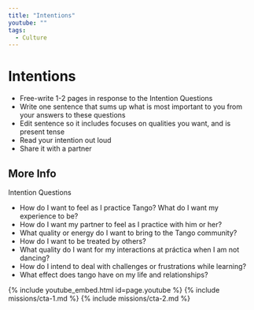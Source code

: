 ```yaml
---
title: "Intentions"
youtube: ""
tags:
  - Culture
---
```


# Intentions #

* Free-write 1-2 pages in response to the Intention Questions
* Write one sentence that sums up what is most important to you from your answers to these questions
* Edit sentence so it includes focuses on qualities you want, and is present tense
* Read your intention out loud
* Share it with a partner

## More Info ##

Intention Questions
* How do I want to feel as I practice Tango? What do I want my experience to be? 
* How do I want my partner to feel as I practice with him or her? 
* What quality or energy do I want to bring to the Tango community? 
* How do I want to be treated by others?
* What quality do I want for my interactions at práctica when I am not dancing? 
* How do I intend to deal with challenges or frustrations while learning? 
* What effect does tango have on my life and relationships? 

{% include youtube_embed.html id=page.youtube %}
{% include missions/cta-1.md %}
{% include missions/cta-2.md %}
